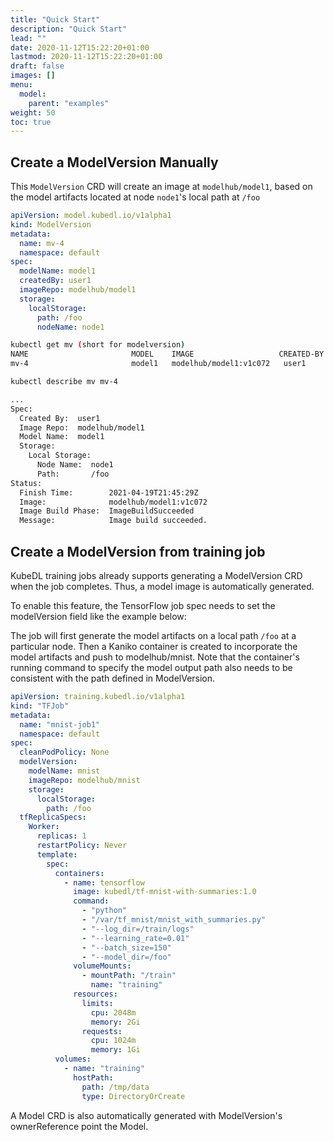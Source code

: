 ```yaml
---
title: "Quick Start"
description: "Quick Start"
lead: ""
date: 2020-11-12T15:22:20+01:00
lastmod: 2020-11-12T15:22:20+01:00
draft: false
images: []
menu:
  model:
    parent: "examples"
weight: 50
toc: true
---
```


## Create a ModelVersion Manually

This `ModelVersion` CRD will create an image at `modelhub/model1`, based on the model artifacts located at node `node1`'s local path at `/foo`

```YAML
apiVersion: model.kubedl.io/v1alpha1
kind: ModelVersion
metadata:
  name: mv-4
  namespace: default
spec:
  modelName: model1
  createdBy: user1
  imageRepo: modelhub/model1
  storage:
    localStorage:
      path: /foo
      nodeName: node1
```

```bash
kubectl get mv (short for modelversion)
NAME                       MODEL    IMAGE                   CREATED-BY   FINISH-TIME
mv-4                       model1   modelhub/model1:v1c072   user1        2021-04-19T21:45:29Z
```

```bash
kubectl describe mv mv-4

...
Spec:
  Created By:  user1
  Image Repo:  modelhub/model1
  Model Name:  model1
  Storage:
    Local Storage:
      Node Name:  node1
      Path:       /foo
Status:
  Finish Time:        2021-04-19T21:45:29Z
  Image:              modelhub/model1:v1c072
  Image Build Phase:  ImageBuildSucceeded
  Message:            Image build succeeded.
```

## Create a ModelVersion from training job

KubeDL training jobs already supports generating a ModelVersion CRD when the job completes. Thus, a model image is
automatically generated.

To enable this feature, the TensorFlow job spec needs to set the modelVersion field like the example below:

The job will first generate the model artifacts on a local path `/foo` at a particular node.
Then a Kaniko container is created to incorporate the model artifacts and push to modelhub/mnist.
Note that the container's running command to specify the model output path also needs to be consistent with the
path defined in ModelVersion.

```YAML
apiVersion: training.kubedl.io/v1alpha1
kind: "TFJob"
metadata:
  name: "mnist-job1"
  namespace: default
spec:
  cleanPodPolicy: None
  modelVersion:
    modelName: mnist
    imageRepo: modelhub/mnist
    storage:
      localStorage:
        path: /foo
  tfReplicaSpecs:
    Worker:
      replicas: 1
      restartPolicy: Never
      template:
        spec:
          containers:
            - name: tensorflow
              image: kubedl/tf-mnist-with-summaries:1.0
              command:
                - "python"
                - "/var/tf_mnist/mnist_with_summaries.py"
                - "--log_dir=/train/logs"
                - "--learning_rate=0.01"
                - "--batch_size=150"
                - "--model_dir=/foo"
              volumeMounts:
                - mountPath: "/train"
                  name: "training"
              resources:
                limits:
                  cpu: 2048m
                  memory: 2Gi
                requests:
                  cpu: 1024m
                  memory: 1Gi
          volumes:
            - name: "training"
              hostPath:
                path: /tmp/data
                type: DirectoryOrCreate
```

A Model CRD is also automatically generated with ModelVersion's ownerReference point the Model.

